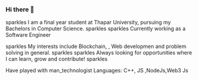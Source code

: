 ### Hi there 👋

sparkles I am a final year student at Thapar University, pursuing my Bachelors in Computer Science. sparkles
sparkles Currently working as a Software Engineer

sparkles My interests include Blockchain, , Web developmen  and problem solving in general. sparkles
sparkles Always looking for opportunities where I can learn, grow and contribute! sparkles

Have played with
man_technologist Languages: C++, JS ,NodeJs,Web3 Js

